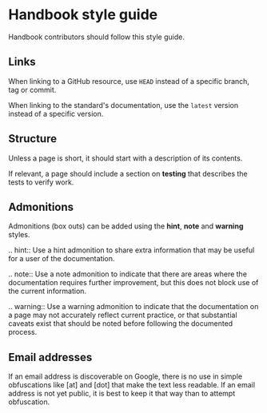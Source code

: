 # Handbook style guide

Handbook contributors should follow this style guide.

## Links

When linking to a GitHub resource, use `HEAD` instead of a specific branch, tag or commit.

When linking to the standard's documentation, use the `latest` version instead of a specific version.

## Structure

Unless a page is short, it should start with a description of its contents.

If relevant, a page should include a section on **testing** that describes the tests to verify work.

## Admonitions

Admonitions (box outs) can be added using the **hint**, **note** and **warning** styles.

.. hint::
   Use a hint admonition to share extra information that may be useful for a user of the documentation.

.. note::
   Use a note admonition to indicate that there are areas where the documentation requires further improvement, but this does not block use of the current information.

.. warning::
   Use a warning admonition to indicate that the documentation on a page may not accurately reflect current practice, or that substantial caveats exist that should be noted before following the documented process.

## Email addresses

If an email address is discoverable on Google, there is no use in simple obfuscations like [at] and [dot] that make the text less readable. If an email address is not yet public, it is best to keep it that way than to attempt obfuscation.
